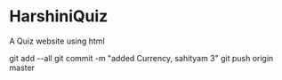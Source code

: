 # HarshiniQuiz
A Quiz website using html

git add --all
git commit -m "added Currency, sahityam 3"
git push origin master